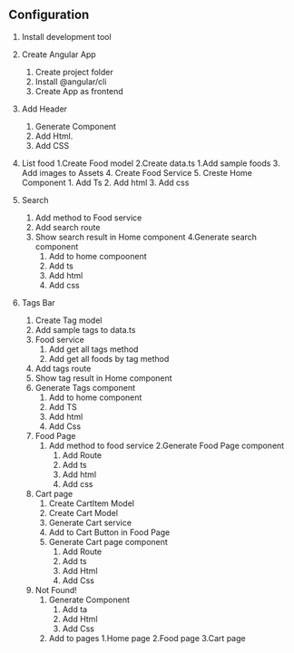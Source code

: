 

## Configuration

1. Install development tool
2. Create Angular App
   1. Create project folder
   2. Install @angular/cli
   3. Create App as frontend
3. Add Header

   1. Generate Component
   2. Add Html.
   3. Add CSS

4. List food
   1.Create Food model
   2.Create data.ts
   1.Add sample foods 3. Add images to Assets 4. Create Food Service 5. Creste Home Component 1. Add Ts 2. Add html 3. Add css

5. Search

   1. Add method to Food service
   2. Add search route
   3. Show search result in Home component
      4.Generate search component
      1. Add to home compoonent
      2. Add ts
      3. Add html
      4. Add css

6. Tags Bar

   1. Create Tag model
   2. Add sample tags to data.ts
   3. Food service
      1. Add get all tags method
      2. Add get all foods by tag method
   4. Add tags route
   5. Show tag result in Home component
   6. Generate Tags component
      1. Add to home component
      2. Add TS
      3. Add html
      4. Add Css
   7. Food Page
      1. Add method to food service
         2.Generate Food Page component
         1. Add Route
         2. Add ts
         3. Add html
         4. Add css
   8. Cart page
      1. Create CartItem Model
      2. Create Cart Model
      3. Generate Cart service
      4. Add to Cart Button in Food Page
      5. Generate Cart page component
         1. Add Route
         2. Add ts
         3. Add Html
         4. Add Css
   9. Not Found!
      1. Generate Component
         1. Add ta
         2. Add Html
         3. Add Css
      2. Add to pages
         1.Home page
         2.Food page
         3.Cart page
